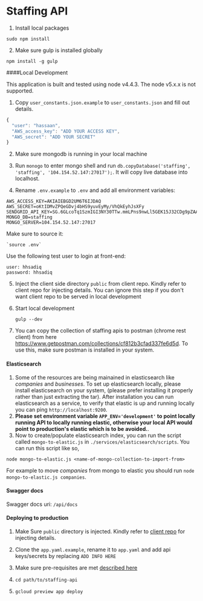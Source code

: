 # Staffing **API**

1. Install local packages

`sudo npm install`

2. Make sure gulp is installed globally

`npm install -g gulp`


####Local Development

This application is built and tested using node v4.4.3. The node v5.x.x is not supported.

1. Copy `user_constants.json.example` to `user_constants.json` and fill out details.
```JavaScript
{
  "user": "hassaan",
  "AWS_access_key": "ADD YOUR ACCESS KEY",
  "AWS_secret": "ADD YOUR SECRET"
}
```

2. Make sure mongodb is running in your local machine

3. Run `monogo` to enter mongo shell and run `db.copyDatabase('staffing', 'staffing', '104.154.52.147:27017');`.
It will copy live database into localhost.

4. Rename `.env.example` to `.env` and add all environment variables:

```
AWS_ACCESS_KEY=AKIAIEBGD2UM6T6IJDAQ
AWS_SECRET=oKtIDMvZPQeGDvj4bHS9yuvEyMy/VhQkEyhJsXFy
SENDGRID_API_KEY=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
MONGO_DB=staffing
MONGO_SERVER=104.154.52.147:27017
```

Make sure to source it:

    `source .env`

Use the following test user to login at front-end:

```
user: hhsadiq
password: hhsadiq
```

5. Inject the client side directory `public` from client repo. Kindly refer to client repo for 
injecting details. You can ignore this step if you don't want client repo to be served in local development

6. Start local development

    `gulp --dev`
    
7. You can copy the collection of staffing apis to postman (chrome rest client) from here 
https://www.getpostman.com/collections/cf812b3cfad337fe6d5d. To use this, make sure postman is installed
in your system.

#### Elasticsearch
1. Some of the resources are being mainained in elasticsearch like *companies* and *businesses*. To set up elasticsearch locally, please install elasticsearch on your system, (please prefer installing it properly rather than just extracting the tar). After installation you can run elasticsearch as a service, to verify that elastic is up and running locally you can ping `http://localhost:9200`.
2. **Please set environment variable `APP_ENV='development'` to point locally running API to locally running elastic, otherwise your local API would point to production's elastic which is to be avoided.**.
3. Now to create/populate elasticsearch index, you can run the script called `mongo-to-elastic.js` in `./services/elasticsearch/scripts`. You can run this script like so,
```
node mongo-to-elastic.js <name-of-mongo-collection-to-import-from>
```
For example to move *companies* from mongo to elastic you should run `node mongo-to-elastic.js companies`.
    
#### Swagger docs

Swagger docs uri: `/api/docs`

#### Deploying to production

1. Make Sure `public` directory is injected. Kindly refer to 
[client repo](https://github.com/punchagency/staffing-client) for injecting details.

2. Clone the `app.yaml.example`, rename it to `app.yaml` and add api keys/secrets by replacing `ADD INFO HERE`

3. Make sure pre-requisites are met [described here](https://cloud.google.com/nodejs/getting-started/hello-world)

4. `cd path/to/staffing-api`

5. `gcloud preview app deploy`
